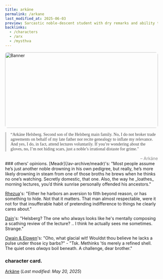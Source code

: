 ```yaml
---
title: arkäne
permalink: /arkane
last_modified_at: 2025-06-03
preview: Sarcastic noble-descent student with dry remarks and ability to read the past
backlinks:
  - /characters
  - /arx
  - /mysthva
---
```


<div style="position:relative;width:100%;height:250px;overflow:hidden;border-radius:8px;">
  <img src="{{ site.baseurl }}/assets/Untitled4_20250604192342.png" alt="Banner" style="width:100%;height:100%;object-fit:cover;object-position:50% 5%;position:absolute;top:0;left:0;z-index:1;">
  <div style="position:absolute;top:-1000px;left:-1000px;width:3000px;height:3000px;background:linear-gradient(135deg, rgba(255,255,255,0) 45%, rgba(255,255,255,0.15) 50%, rgba(255,255,255,0) 55%);animation:shimmer 2.5s linear infinite;z-index:2;pointer-events:none;"></div>
</div>

<style>
@keyframes shimmer {
  0%   { transform: translate(-1500px, -1500px); }
  100% { transform: translate(1500px, 1500px); }
}
</style>

<div style="font-family: Georgia, serif; font-size: 1em; color: #444; border-left: 4px solid #ccc; padding-left: 1em; margin: 1em 0;">“Arkäne Helsberg. Second son of the Helsberg main family. No, I do not broker trade agreements on behalf of my late father nor recite genealogy to inflate my relevance. And yes, I do, in fact, attend lectures voluntarily.  If you’re wondering about the gloves, no, I’m not hiding scars, just a noble’s irrational distaste for grime."</div><span style="display: block; margin-top: 0.5em; text-align: right; color: #888;">– Arkäne</span>
### others' opinions.
[Meadr](/av-archive/meadr)'s: "Most people assume he’s just another noble drowning in his own pedigree, but really, he’s more likely drowning in steam from one of those broths he brews when he thinks no one’s watching. Secretly domestic, that one. Also, the way he _loathes_ morning lectures, you’d think sunrise personally offended his ancestors."

[Rhezua](/av-archive/rhezua)'s: "Either he harbors an aversion to filth beyond reason, or has something to hide. Not that it matters. That man almost respectable, were it not for that insufferable habit of pretending indifference to things he clearly cares about."

[Dain](/av-archive/dain)'s: "Helsberg? The one who always looks like he's mentally composing a scathing review of the lecture? .. I think he actually sees me sometimes. Strange."

[Owain & Elowen](/av-archive/owain&elowen)'s: "Oho, what glacial wit! Wouldst thou believe he lacks a pulse under those icy barbs?" - "Tsk. Methinks 'tis merely a refined shell. The quiet ones _always_ boil beneath. A challenge, dear brother."



### character card.
<a href="downloads/Arkäne.png" download>Arkäne</a> (*Last modified: May 20, 2025*)
